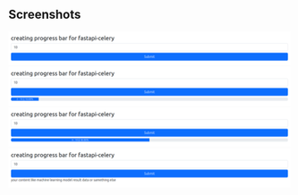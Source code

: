 ## Screenshots

![App Screenshot](./readme-files/1.png) ![App Screenshot](./readme-files/2.png)
![App Screenshot](./readme-files/3.png) ![App Screenshot](./readme-files/4.png)
